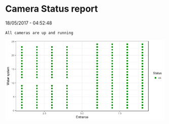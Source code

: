 Camera Status report
================
18/05/2017 - 04:52:48

    All cameras are up and running

![](camreport_files/figure-markdown_github/unnamed-chunk-2-1.png)
